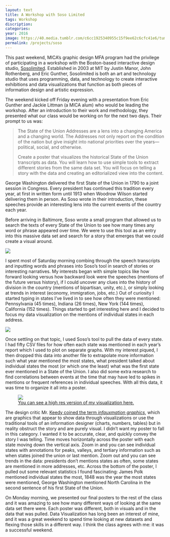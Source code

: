 ```yaml
---
layout: text
title: A Workshop with Soso Limited
tags: Workshop
discription:
categories:
year: 2016
image: https://40.media.tumblr.com/c6cc1925340955c15f9ee62c6cfc41e6/tumblr_inline_o3410aRMV51qzwy5u_1280.jpg
permalink: /projects/soso
---
```


<p>This past weekend, MICA’s graphic design MFA program had the privilege of participating in a workshop with the Boston-based interactive design studio, <a href="http://sosolimited.com/#crisscross-signal-spire">Sosolimited</a>. Established in 2003 at MIT by Justin Manor, John Rothenberg, and Eric Gunther, Sosolimited is both an art and technology studio that uses programming, data, and technology to create interactive exhibitions and data visualizations that function as both pieces of information design and artistic expression.</p>

<p>The weekend kicked off Friday evening with a presentation from Eric Gunther and Jackie Littman (a MICA alum) who would be leading the workshop. After an introduction to their work and methodology, they presented what our class would be working on for the next two days. Their prompt to us was:</p>

<blockquote>
<p>The State of the Union Addresses are a lens into a changing America and a changing world. The Addresses not only report on the condition of the nation but give insight into national priorities over the years—political, social, and otherwise.</p>

<p>Create a poster that visualizes the historical State of the Union transcripts as data. You will learn how to use simple tools to extract different stories from the same data set. You will focus on telling a story with the data and creating an editorialized view into the content.</p>
</blockquote>

<p>George Washington delivered the first State of the Union in 1790 to a joint session in Congress. Every president has continued  this tradition every year, at first in written form until 1913 when Woodrow Wilson started delivering them in person. As Soso wrote in their introduction, these speeches provide an interesting lens into the current events of the country each year.</p>

<p>Before arriving in Baltimore, Soso wrote a small program that allowed us to search the texts of every State of the Union to see how many times any word or phrase appeared over time. We were to use this tool as an entry into this massive data set and search for a story that emerges that we could create a visual around.</p>

<img src="https://40.media.tumblr.com/4e5a44893f8c32984eb01676176e5367/tumblr_inline_o340zjTnkH1qzwy5u_1280.png" >

<p>I spent most of Saturday morning combing through the speech transcripts and inputting words and phrases into Soso’s tool in search of stories or interesting narratives. My interests began with simple topics like how forward looking versus how backward look were the speeches (mentions of the future versus history), if I could uncover any clues into the history of division in the country (mentions of bipartisan, unity, etc.), or  simply looking at trends in interest (economy, immigration, jobs, etc.) Out of curiosity I started typing in states I’ve lived in to see how often they were mentioned: Pennsylvania (45 times), Indiana (26 times), New York (144 times), California (152 times). Things started to get interesting here and I decided to focus my data visualization on the mentions of individual states in each address.</p>

<img src="https://40.media.tumblr.com/e791b495d77bf61a38945d5de0963139/tumblr_inline_o340zsMTIj1qzwy5u_1280.png">

<p>Once settling on that topic, I used Soso’s tool to pull the data of every state. I had fifty CSV files for how often each state was mentioned in each year’s report which I used to plot on separate graphs. With my interest piqued, I then dropped this data into another file to extrapolate more information such what year  mentioned the most states, what president talked about individual states the most (or which one the least) what was the first state ever mentioned in a State of the Union. I also did some extra research to find correlations between events at the time that may have led to spikes in mentions or frequent references in individual speeches. With all this data, it was time to organize it all into a poster.</p>

<figure><img src="https://40.media.tumblr.com/c6cc1925340955c15f9ee62c6cfc41e6/tumblr_inline_o3410aRMV51qzwy5u_1280.jpg">
<figcaption><a href="/extras/soso.html">You can see a high res version of my visualization here.</a></figcaption>
</figure>

<p>The design critic Mr. <a href="http://perpetualbeta.vcfa.edu/2016/02/17/huh-28-an-interview-with-mr-keedy/">Keedy coined the term <i>infauxmation graphics</i></a>, which are graphics that appear to show data through visualizations or use the traditional tools of an information designer (charts, numbers, tables) but in reality obstruct the story and are purely visual. I didn’t want my poster to fall in this category. I wanted it to be accurate, clear, and quickly convey the story I was telling. Time moves horizontally across the poster with each state moving down the vertical axis. Zoom in and you can see individual states with annotations for peaks, valleys, and tertiary information such as when states joined the union or last mention. Zoom out and you can see trends in the data: presidents don’t mentions states as often, some states are mentioned in more addresses, etc. Across the bottom of the poster, I pulled out some relevant statistics I found fascinating: James Polk mentioned individual states the most, 1848 was the year the most states were mentioned, George Washington mentioned North Carolina in the second sentence of his first State of the Union.</p>

<p>On Monday morning, we presented our final posters to the rest of the class and it was amazing to see how many different ways of looking at the same data set there were. Each poster was different, both in visuals and in the data that was pulled. Data Visualization has long been an interest of mine, and it was a great weekend to spend time looking at new datasets and flexing those skills in a different way. I think the class agrees with me: it was a successful weekend.</p>
